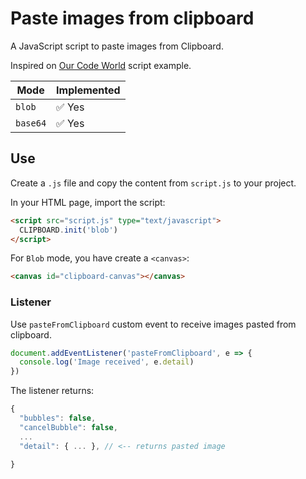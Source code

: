# Paste images from clipboard

A JavaScript script to paste images from Clipboard.

Inspired on [Our Code World](http://ourcodeworld.com/articles/read/491/how-to-retrieve-images-from-the-clipboard-with-javascript-in-the-browser) script example.

| Mode     | Implemented |
| -------- | ----------- |
| `blob`   | ✅ Yes       |
| `base64` | ✅ Yes       |

## Use

Create a `.js` file and copy the content from `script.js` to your project.

In your HTML page, import the script:

```html
<script src="script.js" type="text/javascript">
  CLIPBOARD.init('blob')
</script>
```

For `Blob` mode, you have create a `<canvas>`:

```html
<canvas id="clipboard-canvas"></canvas>
```

### Listener

Use `pasteFromClipboard` custom event to receive images pasted from clipboard.

```js
document.addEventListener('pasteFromClipboard', e => {
  console.log('Image received', e.detail)
})
```

The listener returns:

```js
{
  "bubbles": false,
  "cancelBubble": false,
  ...
  "detail": { ... }, // <-- returns pasted image
  
}
```
